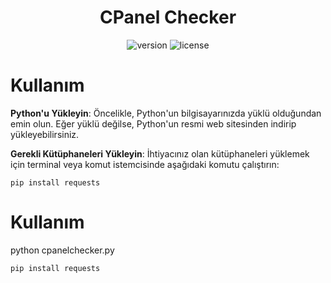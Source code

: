 <h1 align="center">CPanel Checker</h1>
<p align="center">
    <img src="https://img.shields.io/badge/version-1.0.0-blue.svg" alt="version">
    <img src="https://img.shields.io/badge/license-MIT-green.svg" alt="license">
</p>
<p align="center">
    
</p>

# Kullanım
**Python'u Yükleyin**: Öncelikle, Python'un bilgisayarınızda yüklü olduğundan emin olun. Eğer yüklü değilse, Python'un resmi web sitesinden indirip yükleyebilirsiniz.

**Gerekli Kütüphaneleri Yükleyin**: İhtiyacınız olan kütüphaneleri yüklemek için terminal veya komut istemcisinde aşağıdaki komutu çalıştırın:

```pip install requests```
# Kullanım

python cpanelchecker.py

```
pip install requests




